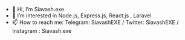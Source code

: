 

 -   👋 Hi, I’m Siavash.exe
-    👀 I’m interested in Node.js, Express.js, React.js , Laravel
 -   📫 How to reach me: Telegram: SiavashEXE / Twitter: SiavashEXE / Instagram : Siavash.exe

